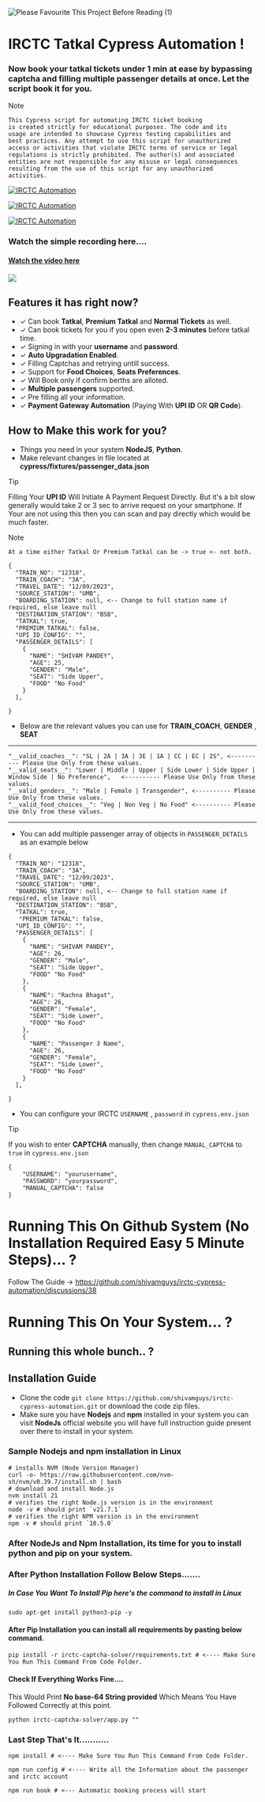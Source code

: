 ![Please Favourite This Project Before Reading (1)](https://github.com/shivamguys/irctc-cypress-automation/assets/25263989/1fe791dc-d320-42dd-99c9-d33fd034525b)

# IRCTC Tatkal Cypress Automation !

### Now book your tatkal tickets under 1 min at ease by bypassing captcha and filling multiple passenger details at once. Let the script book it for you.

> [!NOTE] 
> ```
> This Cypress script for automating IRCTC ticket booking
> is created strictly for educational purposes. The code and its
> usage are intended to showcase Cypress testing capabilities and
> best practices. Any attempt to use this script for unauthorized
> access or activities that violate IRCTC terms of service or legal
> regulations is strictly prohibited. The author(s) and associated
> entities are not responsible for any misuse or legal consequences 
> resulting from the use of this script for any unauthorized 
> activities.
> ```

[![IRCTC Automation](https://github.com/shivamguys/irctc-cypress-automation/actions/workflows/irctc.yml/badge.svg)](https://github.com/shivamguys/irctc-cypress-automation/actions/workflows/irctc.yml)

[![IRCTC Automation](https://img.shields.io/endpoint?url=https://cloud.cypress.io/badge/simple/7afdkj/main&style=for-the-badge&logo=cypress)](https://cloud.cypress.io/projects/7afdkj/runs)

[![IRCTC Automation](https://img.shields.io/endpoint?url=https://cloud.cypress.io/badge/detailed/7afdkj/main&style=for-the-badge&logo=cypress)](https://cloud.cypress.io/projects/7afdkj/runs)


### Watch the simple recording here....
####  [Watch the video here](https://i.imgur.com/3U8yKmb.mp4)

[![](https://imgur.com/0xFTYhk.png)](https://i.imgur.com/3U8yKmb.mp4)




## Features it has right now?

-  ✓ Can book **Tatkal**, **Premium Tatkal** and **Normal Tickets** as well.
-  ✓ Can book tickets for you if you open even **2-3 minutes** before tatkal time.
-  ✓ Signing in with your **username** and **password**.
-  ✓ **Auto Upgradation Enabled**.
-  ✓ Filling Captchas and retrying untill success.
-  ✓ Support for **Food Choices**, **Seats Preferences**.
-  ✓ Will Book only if confirm berths are alloted.
-  ✓ **Multiple passengers** supported. 
-  ✓ Pre filling all your information.
-  ✓ **Payment Gateway Automation** (Paying With **UPI ID** OR **QR Code**).



## How to Make this work for you?

- Things you need in your system **NodeJS**, **Python**.
- Make relevant changes in file located at **cypress/fixtures/passenger_data.json**
> [!TIP]
> Filling Your **UPI ID** Will Initiate A Payment Request Directly.
> But it's a bit slow generally would take 2 or 3 sec to arrive request on your smartphone.
> If Your are not using this then you can scan and pay directly which would be much faster.



> [!NOTE] 
> ```
> At a time either Tatkal Or Premium Tatkal can be -> true <- not both.
> ```
```
{
  "TRAIN_NO": "12318",
  "TRAIN_COACH": "3A",
  "TRAVEL_DATE": "12/09/2023",
  "SOURCE_STATION": "UMB",
  "BOARDING_STATION": null, <-- Change to full station name if required, else leave null
  "DESTINATION_STATION": "BSB",
  "TATKAL": true,
  "PREMIUM_TATKAL": false,
  "UPI_ID_CONFIG": "",
  "PASSENGER_DETAILS": [
    {
      "NAME": "SHIVAM PANDEY",
      "AGE": 25,
      "GENDER": "Male",
      "SEAT": "Side Upper",
      "FOOD" "No Food"
    }
  ],

}
```

- Below are the relevant values you can use for **TRAIN_COACH**, **GENDER** , **SEAT**

***
```
"__valid_coaches__": "SL | 2A | 3A | 3E | 1A | CC | EC | 2S", <---------- Please Use Only from these values.
"__valid_seats__": "Lower | Middle | Upper | Side Lower | Side Upper | Window Side | No Preference",   <---------- Please Use Only from these values.
"__valid_genders__": "Male | Female | Transgender", <---------- Please Use Only from these values.
"__valid_food_choices__": "Veg | Non Veg | No Food" <---------- Please Use Only from these values.

```
***


- You can add multiple passenger array of objects in `PASSENGER_DETAILS` as an example below
```
{
  "TRAIN_NO": "12318",
  "TRAIN_COACH": "3A",
  "TRAVEL_DATE": "12/09/2023",
  "SOURCE_STATION": "UMB",
  "BOARDING_STATION": null, <-- Change to full station name if required, else leave null
  "DESTINATION_STATION": "BSB",
  "TATKAL": true,
   "PREMIUM_TATKAL": false,
  "UPI_ID_CONFIG": "",
  "PASSENGER_DETAILS": [
    {
      "NAME": "SHIVAM PANDEY",
      "AGE": 26,
      "GENDER": "Male",
      "SEAT": "Side Upper",
      "FOOD" "No Food"
    },
    {
      "NAME": "Rachna Bhagat",
      "AGE": 26,
      "GENDER": "Female",
      "SEAT": "Side Lower",
      "FOOD" "No Food"
    },
    {
      "NAME": "Passenger 3 Name",
      "AGE": 26,
      "GENDER": "Female",
      "SEAT": "Side Lower",
      "FOOD" "No Food"
    }
  ],

}
```



- You can configure your IRCTC `USERNAME` , `password` in `cypress.env.json`

> [!TIP]
> If you wish to enter **CAPTCHA** manually, then change `MANUAL_CAPTCHA` to `true` in `cypress.env.json`

```
{
    "USERNAME": "yourusername",
    "PASSWORD": "yourpassword",
    "MANUAL_CAPTCHA": false
}
```
# Running This On Github System (No Installation Required Easy 5 Minute Steps)... ?
Follow The Guide -> https://github.com/shivamguys/irctc-cypress-automation/discussions/38


# Running This On Your System... ?
## Running this whole bunch.. ?


## Installation Guide
- Clone the code ```git clone https://github.com/shivamguys/irctc-cypress-automation.git``` or download the code zip files.
- Make sure you have **Nodejs** and **npm** installed in your system you can visit **NodeJs** official website you will have full instruction guide present over there to install in your system.

### Sample Nodejs and npm installation in Linux

```
# installs NVM (Node Version Manager)
curl -o- https://raw.githubusercontent.com/nvm-sh/nvm/v0.39.7/install.sh | bash
# download and install Node.js
nvm install 21
# verifies the right Node.js version is in the environment
node -v # should print `v21.7.1`
# verifies the right NPM version is in the environment
npm -v # should print `10.5.0`

```

### After NodeJs and Npm Installation, its time for you to install python and pip on your system.
### After Python Installation Follow Below Steps.......
##### In Case You Want To Install Pip here's the command to install in Linux
```sudo apt-get install python3-pip -y```


#### After Pip Installation you can install all requirements by pasting below command.
```
pip install -r irctc-captcha-solver/requirements.txt # <---- Make Sure You Run This Command From Code Folder. 
```

#### Check If Everything Works Fine.... 
This Would Print **No base-64 String provided** Which Means You Have Followed Correctly at this point.
```
python irctc-captcha-solver/app.py ""
```


### Last Step That's It...........

```
npm install # <---- Make Sure You Run This Command From Code Folder. 

npm run config # <---- Write all the Information about the passenger and irctc account

npm run book # <--- Automatic booking process will start
```


